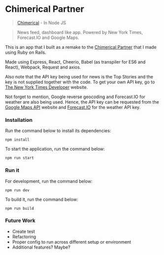 # Chimerical Partner
> [Chimerical](https://chimerical.herokuapp.com) - In Node JS

> News feed, dashboard like app. Powered by New York Times, Forecast.IO and Google Maps.

This is an app that I built as a remake to the [Chimerical Partner](https://chimerical-partner.herokuapp.com) that I made using Ruby on Rails.

Made using Express, React, Cheerio, Babel (as transpiler for ES6 and React), Webpack, Request and axios.

Also note that the API key being used for news is the Top Stories and the key is not supplied together with the code. To get your own API key, go to [The New York Times Developer](https://developer.nytimes.com/) website.

Not forget to mention, Google reverse geocoding and Forecast.IO for weather are also being used. Hence, the API key can be requested from the [Google Maps API](https://developers.google.com/maps/) website and [Forecast.IO](https://darksky.net) for the weather API key.

### Installation

Run the command below to install its dependencies:

``` npm install ```

To start the application, run the command below:

``` npm run start ```

### Run it

For development, run the command below:

``` npm run dev ```

To build it, run the command below:

``` npm run build ```

### Future Work
- Create test
- Refactoring
- Proper config to run across different setup or environment
- Additional features? Maybe?
